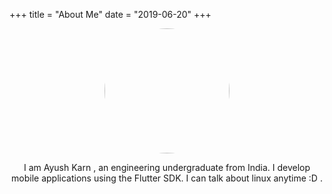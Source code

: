 +++
title = "About Me"
date = "2019-06-20"
+++

<center><img src="/../../ayush-face.jpg" height="200" width="200" style="border-radius: 50%;">

I am Ayush Karn , an engineering undergraduate from India. I develop mobile applications using the Flutter SDK. I can talk about linux anytime :D .
<br>
<br>
